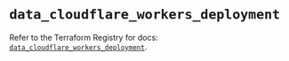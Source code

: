 # `data_cloudflare_workers_deployment`

Refer to the Terraform Registry for docs: [`data_cloudflare_workers_deployment`](https://registry.terraform.io/providers/cloudflare/cloudflare/5.7.1/docs/data-sources/workers_deployment).
